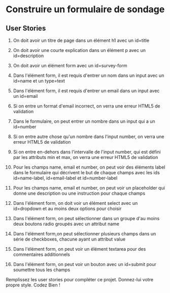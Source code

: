 # Construire un formulaire de sondage

## User Stories

1. On doit avoir un titre de page dans un élément h1 avec un id=title

2. On doit avoir une courte explication dans un élément p avec un id=description

3. On doit avoir un élément form avec un id=survey-form

4. Dans l'élément form, il est requis d'entrer un nom dans un input avec un id=name et un type=text

5. Dans l'élément form, il est requis d'entrer un email dans un input avec un id=email

6. Si on entre un format d'email incorrect, on verra une erreur HTML5 de validation

7. Dans le formulaire, on peut entrer un nombre dans un input qui a un id=number

8. Si on entre autre chose qu'un nombre dans l'input number, on verra une erreur HTML5 de validation

9. Si on entre en-dehors dans l'intervalle de l'input number, qui est défini par les attributs min et max, on verra une erreur HTML5 de validation

10. Pour les champs name, email et number, on peut voir des éléments label dans le formulaire qui décrivent le but de chaque champs avec les ids  id=name-label, id=email-label et id=number-label

11. Pour les champs name, email et number, on peut voir un placeholder qui donne une description ou une instruction pour chaque champs

12. Dans l'élément form, on doit voir un élément select avec un id=dropdown et au moins deux options pour choisir

13. Dans l'élément form, on peut sélectionner dans un groupe d'au moins deux boutons radio groupés avec un attribut name

14. Dans l'élément form,on peut sélectionner plusieurs champs dans un série de checkboxes, chacune ayant un attribut value

15. Dans l'élément form, on peut voir un élément textarea pour des commentaires additionnels

16. Dans l'élément form, on peut voir un bouton avec un id=submit pour soumettre tous les champs

Remplissez les user stories pour compléter ce projet. Donnez-lui votre propre style. Codez Bien !